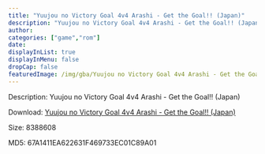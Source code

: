 ```yaml
---
title: "Yuujou no Victory Goal 4v4 Arashi - Get the Goal!! (Japan)"
description: "Yuujou no Victory Goal 4v4 Arashi - Get the Goal!! (Japan)"
author: 
categories: ["game","rom"]
date: 
displayInList: true
displayInMenu: false
dropCap: false
featuredImage: /img/gba/Yuujou no Victory Goal 4v4 Arashi - Get the Goal!! [Japan].jpg
---
```


Description: Yuujou no Victory Goal 4v4 Arashi - Get the Goal!! (Japan)

Download: <a style="text-decoration:underline;" href="https://mega.nz/#!nfByUAoT!ws3x9sNTcEhBLVQCqesYQ-pKmc_zJH2i3h8aIvG3Ojg" target = "_blank" rel = "nofollow" > Yuujou no Victory Goal 4v4 Arashi - Get the Goal!! (Japan)</a>

Size: 8388608

MD5: 67A1411EA622631F469733EC01C89A01

